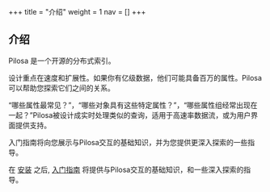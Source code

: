 +++
title = "介绍"
weight = 1
nav = []
+++


## 介绍


Pilosa 是一个开源的分布式索引。

[//]: # (TODO insert a graphic here?)

设计重点在速度和扩展性。如果你有亿级数据，他们可能具备百万的属性。Pilosa可以帮助您探索它们之间的关系。

“哪些属性最常见？”，“哪些对象具有这些特定属性？”，“哪些属性组经常出现在一起？”Pilosa被设计成实时处理类似的查询，适用于高速率数据流，或为用户界面提供支持。

入门指南将向您展示与Pilosa交互的基础知识，并为您提供更深入探索的一些指导。

在 [安装](../installation/) 之后, [入门指南](../getting-started/) 将提供与Pilosa交互的基础知识，和一些深入探索的指导。
